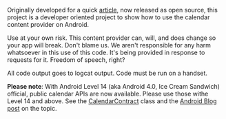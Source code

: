 Originally developed for a quick <a href='http://bit.ly/c2kYWk'>article</a>, now released as open source, this project is a developer oriented project to show how to use the calendar content provider on Android.

Use at your own risk. This content provider can, will, and does change so your app will break. Don't blame us. We aren't responsible for any harm whatsoever in this use of this code. It's being provided in response to requests for it. Freedom of speech, right?

All code output goes to logcat output. Code must be run on a handset.

**Please note**: With Android Level 14 (aka Android 4.0, Ice Cream Sandwich) official, public calendar APIs are now available. Please use those withe Level 14 and above. See the [CalendarContract](http://goo.gl/sgdmL) class and the [Android Blog post](http://goo.gl/cLWNc) on the topic.
